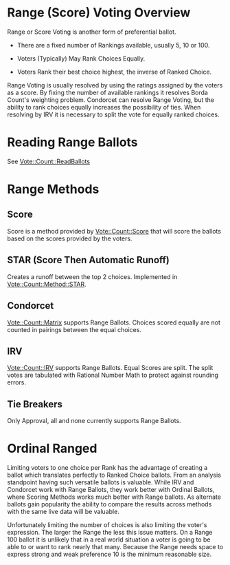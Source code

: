 # Range (Score) Voting Overview

Range or Score Voting is another form of preferential ballot.

* There are a fixed number of Rankings available, usually 5, 10 or 100.

* Voters (Typically) May Rank Choices Equally.

* Voters Rank their best choice highest, the inverse of Ranked Choice.

Range Voting is usually resolved by using the ratings assigned by the voters as a score. By fixing the number of available rankings it resolves Borda Count's weighting problem. Condorcet can resolve Range Voting, but the ability to rank choices equally increases the possibility of ties. When resolving by IRV it is necessary to split the vote for equally ranked choices.

# Reading Range Ballots

See [Vote::Count::ReadBallots](https://metacpan.org/pod/Vote::Count::ReadBallots)

# Range Methods

## Score

Score is a method provided by [Vote::Count::Score](https://metacpan.org/pod/Vote::Count::Score) that will score the ballots based on the scores provided by the voters.

## STAR (Score Then Automatic Runoff)

Creates a runoff between the top 2 choices. Implemented in [Vote::Count::Method::STAR](https://metacpan.org/pod/Vote::Count::Method::STAR).

## Condorcet

[Vote::Count::Matrix](https://metacpan.org/pod/Vote::Count::Matrix) supports Range Ballots. Choices scored equally are not counted in pairings between the equal choices.

## IRV

[Vote::Count::IRV](https://metacpan.org/pod/Vote::Count::IRV) supports Range Ballots. Equal Scores are split. The split votes are tabulated with Rational Number Math to protect against rounding errors.

## Tie Breakers

Only Approval, all and none currently supports Range Ballots.

# Ordinal Ranged

Limiting voters to one choice per Rank has the advantage of creating a ballot which translates perfectly to Ranked Choice ballots. From an analysis standpoint having such versatile ballots is valuable. While IRV and Condorcet work with Range Ballots, they work better with Ordinal Ballots, where Scoring Methods works much better with Range ballots. As alternate ballots gain popularity the ability to compare the results across methods with the same live data will be valuable.

Unfortunately limiting the number of choices is also limiting the voter's expression. The larger the Range the less this issue matters. On a Range 100 ballot it is unlikely that in a real world situation a voter is going to be able to or want to rank nearly that many. Because the Range needs space to express strong and weak preference 10 is the minimum reasonable size.
